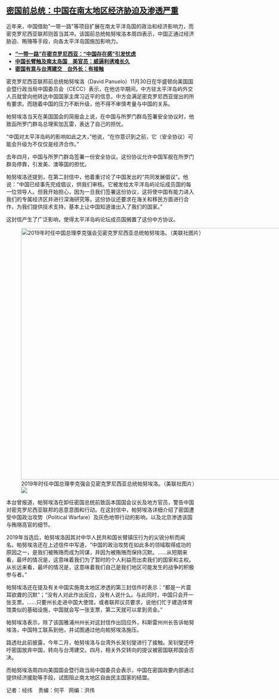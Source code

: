 <!--1701388320000-->
[密国前总统：中国在南太地区经济胁迫及渗透严重](https://www.rfa.org/mandarin/yataibaodao/junshiwaijiao/jw-11302023111322.html)
------

<p><span class="result-title">近年来，中国借助"一带一路"等项目扩展在南太平洋岛国的政治和经济影响力，而密克罗尼西亚联邦则首当其冲。该国前总统帕努埃洛本周四表示，中国正通过经济胁迫、贿赂等手段，向各太平洋岛国施加影响力。 </span></p><ul><li><strong><a href="https://www.rfa.org/mandarin/video?v=1_sq3f1qlw">“一带一路”在密克罗尼西亚：“中国存在感”引发忧虑</a></strong></li><li><strong><a href="https://www.rfa.org/mandarin/yataibaodao/junshiwaijiao/tj-04282023123226.html">中国长臂触及南太岛国　美官员：威逼利诱难长久</a></strong></li><li><strong><a href="https://www.rfa.org/mandarin/yataibaodao/gangtai/hcm-03102023080437.html">密国有意与台湾建交　台外长：有接触</a></strong></li></ul><p><span style="font-weight: 400;">密克罗尼西亚联邦前总统帕努埃洛（David Panuelo）11月30日在华盛顿向美国国会暨行政当局中国委员会（CECC）表示，在他访华期间，中方驻太平洋岛屿外交人员就曾向他转达中国国家主席习近平的信息，中方会满足密克罗尼西亚提出的所有要求。而随着中国的压力不断升级，他不得不审慎考量与中国的关系。</span></p><p><span style="font-weight: 400;">帕努埃洛当天在美国国会的简报会上说，在中国与所罗门群岛签署安全协议时，他致函所罗门群岛总理索加瓦雷，表达了自己的担忧。</span></p><p><span style="font-weight: 400;">“中国对太平洋岛屿的影响如此之大，”他说，“在你意识到之前，它（安全协议）可能会升级为不仅仅是经济合作。”</span></p><p><span style="font-weight: 400;">去年四月，中国与所罗门群岛签署一份安全协议。这份协议允许中国军舰在所罗门群岛停靠，引发美、澳等国的担忧。</span></p><p><span style="font-weight: 400;">帕努埃洛还提到，在第二封信中，他着重讨论了中国发出的“共同发展倡议”。他说：“中国已经事先完成倡议，供我们审核。它被发给太平洋岛屿论坛成员国的每一位领导人。但我开始担心，因为一旦我们签署这份协议，这将使中国有能力进入我们的专属经济区并进行深海研究等。这份协议还要求在海关和移民方面进行合作，为我们提供技术支持，基本上让中国知道谁出入了我们的国家。”</span></p><p><span style="font-weight: 400;">这封信产生了广泛影响，使得太平洋岛屿论坛成员国搁置了这份中方协议。</span></p><p><span style="font-weight: 400;"><figure class="image-richtext image-inline captioned" style="width:1200px;"><img alt="2019年时任中国总理李克强会见密克罗尼西亚总统帕努埃洛。（美联社图片）" height="675" src="https://www.rfa.org/mandarin/yataibaodao/junshiwaijiao/jw-11302023111322.html/ap19347418811243.jpg/@@images/5ebbd676-9327-49f2-8c55-94af4c4db791.jpeg" title="AP19347418811243.jpg" width="1200"/><figcaption class="image-caption">2019年时任中国总理李克强会见密克罗尼西亚总统帕努埃洛。（美联社图片）</figcaption><small></small><div id="zoomattribute"><a data-caption="2019年时任中国总理李克强会见密克罗尼西亚总统帕努埃洛。（美联社图片）" data-fancybox="" href="https://www.rfa.org/mandarin/yataibaodao/junshiwaijiao/jw-11302023111322.html/ap19347418811243.jpg" id="single_image" title="2019年时任中国总理李克强会见密克罗尼西亚总统帕努埃洛。（美联社图片）"><img src="/++plone++rfa-resources/img/icon-zoom.png"/></a></div></figure></span></p><p><span style="font-weight: 400;">本台曾报道，帕努埃洛在卸任密国总统前致函本国国会议长及地方官员，警告中国对密克罗尼西亚联邦的恶意意图和行动。在这封信中，帕努埃洛详细介绍了密国遭受中国政治攻势（Political Warfare）及灰色地带行动的影响，以及北京渗透该国与贿赂高官的细节。</span></p><p><span style="font-weight: 400;">2019年当选后，帕努埃洛因其对中华人民共和国长臂镇压行为的尖锐分析而闻名。帕努埃洛还在上述信件中写道，“中国的政治攻势在如此多的领域取得成功的原因之一，是我们被贿赂而成为同谋，并因为被贿赂而保持沉默。……从短期来看，最坏的情况是，这意味着我们为了暂时的个人利益而出卖我们的国家和主权。 从长远来看，最坏的情况是，这意味着我们自己是我们地区可能发生的战争的积极参与者。”</span></p><p><span style="font-weight: 400;">帕努埃洛还在提及有关中国实施南太地区渗透的第三封信件时表示：“都是一片震耳欲聋的沉默”；“没有人对此作出反应，没有人说什么。与此同时，中国只会开一张支票。……只要州长走进中国大使馆，或者联邦议员要求，说他们忙于建造体育馆类似的基础设施，中国就会写一张支票，第二天就可以拿到资金。”</span></p><p><span style="font-weight: 400;">帕努埃洛表示，除了该国雅浦州州长对这封信作出回应外，科斯雷州州长告诉帕努埃洛，中国特工联系到他，并试图通过他向帕努埃洛施压。</span></p><p><span style="font-weight: 400;">路透社此前披露，今年二月，帕努埃洛与台湾外长吴钊燮进行了接触。吴钊燮还呼吁密国放弃中国，转向与台湾建交。四月，相关外交转向的提议被密国联邦国会否决。</span></p><p><span style="font-weight: 400;">而帕努埃洛周四向美国国会暨行政当局中国委员会表示，中国在密国政要内部通过提供经济援助等手段，试图阻止南太地区自由民主国家的结盟。</span></p><p><span style="font-weight: 400;">记者：经纬    责编：何平   网编：洪伟</span></p>
